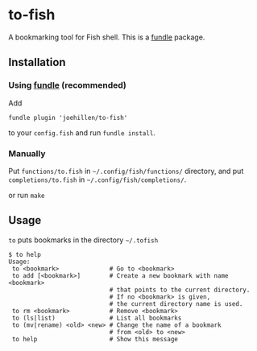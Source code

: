 # to-fish

A bookmarking tool for Fish shell. This is a [fundle](https://github.com/tuvistavie/fundle) package.

## Installation

### Using [fundle](https://github.com/tuvistavie/fundle) (recommended)

Add

```
fundle plugin 'joehillen/to-fish'
```

to your `config.fish` and run `fundle install`.

### Manually

Put `functions/to.fish` in `~/.config/fish/functions/` directory,
and put `completions/to.fish` in `~/.config/fish/completions/`.

or run `make`

## Usage

`to` puts bookmarks in the directory `~/.tofish`

```
$ to help
Usage:
 to <bookmark>              # Go to <bookmark>
 to add [<bookmark>]        # Create a new bookmark with name <bookmark>
                            # that points to the current directory.
                            # If no <bookmark> is given,
                            # the current directory name is used.
 to rm <bookmark>           # Remove <bookmark>
 to (ls|list)               # List all bookmarks
 to (mv|rename) <old> <new> # Change the name of a bookmark
                            # from <old> to <new>
 to help                    # Show this message
```

